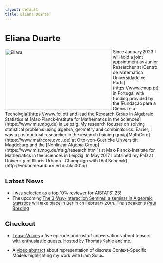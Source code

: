 ```yaml
---
layout: default
title: Eliana Duarte 
---
```


# Eliana Duarte
<img src="/assets/Eliana.jpg" alt="Eliana" align="left" style="width:350px;height:200px;">
Since January 2023 I will hold a joint appointment as Junior Researcher at [Centro de Matem&aacutetica Universidade do Porto](https://www.cmup.pt) in Portugal with funding provided by
    the [Fundação para a Ciência e a Tecnologia](https://www.fct.pt)   and 
    lead the Research Group in Algebraic Statistics at  [Max-Planck-Institute for Mathematics in the Sciences](https://www.mis.mpg.de) in 
    Leipzig. My research focuses on solving statistical problems using algebra, geometry and combinatorics.
    Earlier, I was a postdoctoral researcher in the research training group[MathCore](https://www.mathcore.ovgu.de) at Otto-von-Guericke Universit&aumlt Magdeburg
    and the [Nonlinear Algebra Group](https://www.mis.mpg.de/nlalg/research.html") at Max-Planck-Institute for Mathematics in the Sciences in Leipzig. In May 2017 I obtained my PhD at University of Illinois Urbana - Champaign with
    [Hal Schenck](http://webhome.auburn.edu/~hks0015/)

## Latest News
* I was selected as a top 10% reviewer for AISTATS' 23!
* The upcoming  [The 3-Way-Interaction Seminar, a seminar in Algebraic Statistics](http://3-way-interaction.de) will take place in Berlin on February 20th. The speaker is
[Paul Breiding](https://pbrdng.github.io/index.html)

## Checkout
* [TensorVoices](https://tensorvoices.de) a five episode podcast of conversations about tensors with enthusiastic guests. Hosted by 
    [Thomas Kahle](https://thomas-kahle.de) and me.

* A [video abstract](https://www.youtube.com/watch?v=CccVNRFmR1I) about representation of discrete Context-Specific Models highlighting my work with Liam Solus.
